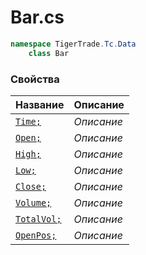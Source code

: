 
# Bar.cs
```csharp
namespace TigerTrade.Tc.Data  
    class Bar
```

### Свойства
| Название | Описание |
| --- | --- |
| [`Time;`](./Свойства/Time;.md) | *Описание* |
| [`Open;`](./Свойства/Open;.md) | *Описание* |
| [`High;`](./Свойства/High;.md) | *Описание* |
| [`Low;`](./Свойства/Low;.md) | *Описание* |
| [`Close;`](./Свойства/Close;.md) | *Описание* |
| [`Volume;`](./Свойства/Volume;.md) | *Описание* |
| [`TotalVol;`](./Свойства/TotalVol;.md) | *Описание* |
| [`OpenPos;`](./Свойства/OpenPos;.md) | *Описание* |
